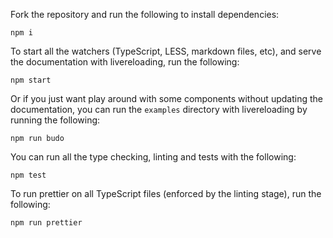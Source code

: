 Fork the repository and run the following to install dependencies:

```shell
npm i
```

To start all the watchers (TypeScript, LESS, markdown files, etc), and serve the documentation with livereloading, run the following:

```shell
npm start
```

Or if you just want play around with some components without updating the documentation, you can run the `examples` directory with livereloading by running the following:

```shell
npm run budo
```

You can run all the type checking, linting and tests with the following:

```shell
npm test
```

To run prettier on all TypeScript files (enforced by the linting stage), run the following:

```shell
npm run prettier
```

